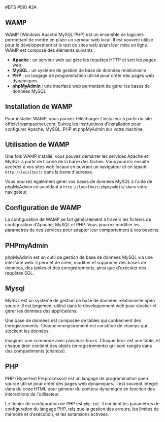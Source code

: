 #BTS #SIO #2A 

## WAMP

WAMP (Windows Apache MySQL PHP) est un ensemble de logiciels permettant de mettre en place un serveur web local. Il est souvent utilisé pour le développement et le test de sites web avant leur mise en ligne. WAMP est composé des éléments suivants :

- **Apache** : un serveur web qui gère les requêtes HTTP et sert les pages web
- **MySQL** : un système de gestion de base de données relationnelle
- **PHP** : un langage de programmation utilisé pour créer des pages web dynamiques
- **phpMyAdmin** : une interface web permettant de gérer les bases de données MySQL

## Installation de WAMP

Pour installer WAMP, vous pouvez télécharger l'installeur à partir du site officiel [wampserver.com](http://www.wampserver.com/). Suivez les instructions d'installation pour configurer Apache, MySQL, PHP et phpMyAdmin sur votre machine.

## Utilisation de WAMP

Une fois WAMP installé, vous pouvez démarrer les services Apache et MySQL à partir de l'icône de la barre des tâches. Vous pourrez ensuite accéder à vos sites web locaux en ouvrant un navigateur et en tapant `http://localhost/` dans la barre d'adresse.

Vous pourrez également gérer vos bases de données MySQL à l'aide de phpMyAdmin en accédant à `http://localhost/phpmyadmin/` dans votre navigateur.

## Configuration de WAMP

La configuration de WAMP se fait généralement à travers les fichiers de configuration d'Apache, MySQL et PHP. Vous pourrez modifier les paramètres de ces services pour adapter leur comportement à vos besoins.

## PHPmyAdmin

phpMyAdmin est un outil de gestion de base de données MySQL via une interface web. Il permet de créer, modifier et supprimer des bases de données, des tables et des enregistrements, ainsi que d'exécuter des requêtes SQL.

## Mysql

MySQL est un système de gestion de base de données relationnelle open source. Il est largement utilisé dans le développement web pour stocker et gérer les données des applications.

Une base de données est composée de tables qui contiennent des enregistrements. Chaque enregistrement est constitué de champs qui stockent les données.

Imaginez une commode avec plusieurs tiroirs. Chaque tiroir est une table, et chaque tiroir contient des objets (enregistrements) qui sont rangés dans des compartiments (champs).

## PHP

PHP (Hypertext Preprocessor) est un langage de programmation open source utilisé pour créer des pages web dynamiques. Il est souvent intégré dans du code HTML pour générer du contenu dynamique en fonction des interactions de l'utilisateur.

Le fichier de configuration de PHP est `php.ini`. Il contient les paramètres de configuration du langage PHP, tels que la gestion des erreurs, les limites de mémoire et d'exécution, et les extensions activées.





























